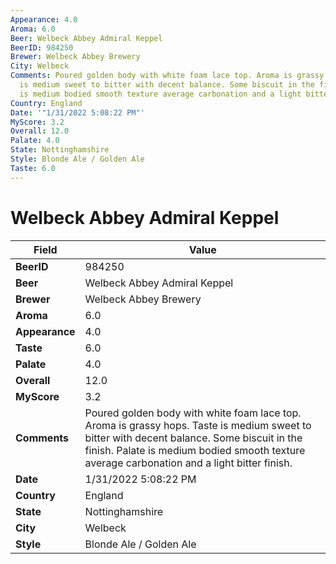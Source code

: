 ```yaml
---
Appearance: 4.0
Aroma: 6.0
Beer: Welbeck Abbey Admiral Keppel
BeerID: 984250
Brewer: Welbeck Abbey Brewery
City: Welbeck
Comments: Poured golden body with white foam lace top. Aroma is grassy hops. Taste
  is medium sweet to bitter with decent balance. Some biscuit in the finish. Palate
  is medium bodied smooth texture average carbonation and a light bitter finish.
Country: England
Date: '"1/31/2022 5:08:22 PM"'
MyScore: 3.2
Overall: 12.0
Palate: 4.0
State: Nottinghamshire
Style: Blonde Ale / Golden Ale
Taste: 6.0
---
```


# Welbeck Abbey Admiral Keppel

| Field         | Value |
|---------------|-------|
| **BeerID** | 984250 |
| **Beer** | Welbeck Abbey Admiral Keppel |
| **Brewer** | Welbeck Abbey Brewery |
| **Aroma** | 6.0 |
| **Appearance** | 4.0 |
| **Taste** | 6.0 |
| **Palate** | 4.0 |
| **Overall** | 12.0 |
| **MyScore** | 3.2 |
| **Comments** | Poured golden body with white foam lace top. Aroma is grassy hops. Taste is medium sweet to bitter with decent balance. Some biscuit in the finish. Palate is medium bodied smooth texture average carbonation and a light bitter finish. |
| **Date** | 1/31/2022 5:08:22 PM |
| **Country** | England |
| **State** | Nottinghamshire |
| **City** | Welbeck |
| **Style** | Blonde Ale / Golden Ale |
